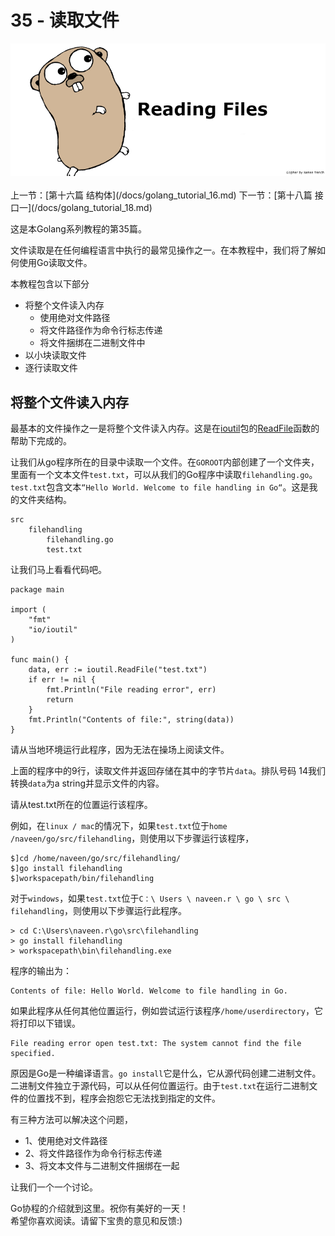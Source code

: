 
35 - 读取文件  
========================
<div align="center">
  <img src="../images/golang-read-files.png"/><br><br>
</div>  
上一节：[第十六篇 结构体](/docs/golang_tutorial_16.md)  
下一节：[第十八篇 接口一](/docs/golang_tutorial_18.md)  

这是本Golang系列教程的第35篇。   

文件读取是在任何编程语言中执行的最常见操作之一。在本教程中，我们将了解如何使用Go读取文件。  

本教程包含以下部分  

* 将整个文件读入内存  
  *  使用绝对文件路径  
  *  将文件路径作为命令行标志传递  
  *  将文件捆绑在二进制文件中   
* 以小块读取文件  
* 逐行读取文件  

## 将整个文件读入内存  

最基本的文件操作之一是将整个文件读入内存。这是在[ioutil](https://golang.org/pkg/io/ioutil/)包的[ReadFile](https://golang.org/pkg/io/ioutil/#ReadFile)函数的帮助下完成的。  

让我们从go程序所在的目录中读取一个文件。在`GOROOT`内部创建了一个文件夹，里面有一个文本文件`test.txt`，可以从我们的Go程序中读取`filehandling.go`。`test.txt`包含文本`“Hello World. Welcome to file handling in Go“`。这是我的文件夹结构。   

```golang
src  
    filehandling
        filehandling.go
        test.txt
```

让我们马上看看代码吧。   

```golang
package main

import (  
    "fmt"
    "io/ioutil"
)

func main() {  
    data, err := ioutil.ReadFile("test.txt")
    if err != nil {
        fmt.Println("File reading error", err)
        return
    }
    fmt.Println("Contents of file:", string(data))
}
```

请从当地环境运行此程序，因为无法在操场上阅读文件。  

上面的程序中的9行，读取文件并返回存储在其中的字节片`data`。排队号码 14我们转换`data`为a string并显示文件的内容。  

请从test.txt所在的位置运行该程序。  

例如，在`linux / mac`的情况下，如果`test.txt`位于`home /naveen/go/src/filehandling`，则使用以下步骤运行该程序，   

```golang
$]cd /home/naveen/go/src/filehandling/
$]go install filehandling
$]workspacepath/bin/filehandling
```

对于`windows`，如果`test.txt`位于`C：\ Users \ naveen.r \ go \ src \ filehandling`，则使用以下步骤运行此程序。  

```golang
> cd C:\Users\naveen.r\go\src\filehandling
> go install filehandling
> workspacepath\bin\filehandling.exe 
```

程序的输出为：  

```golang
Contents of file: Hello World. Welcome to file handling in Go.  
```

如果此程序从任何其他位置运行，例如尝试运行该程序`/home/userdirectory`，它将打印以下错误。  
```golang
File reading error open test.txt: The system cannot find the file specified.    
```

原因是Go是一种编译语言。`go install`它是什么，它从源代码创建二进制文件。二进制文件独立于源代码，可以从任何位置运行。由于`test.txt`在运行二进制文件的位置找不到，程序会抱怨它无法找到指定的文件。  

有三种方法可以解决这个问题，  

* 1、使用绝对文件路径  
* 2、将文件路径作为命令行标志传递  
* 3、将文本文件与二进制文件捆绑在一起  

让我们一个一个讨论。  

Go协程的介绍就到这里。祝你有美好的一天！  
希望你喜欢阅读。请留下宝贵的意见和反馈:)  